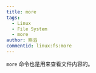 ```yaml
---
title: more
tags:
  - Linux
  - File System
  - more
author: 熊滔
commentid: linux:fs:more
---
```


`more` 命令也是用来查看文件内容的。
